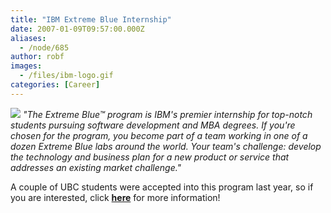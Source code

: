 ```yaml
---
title: "IBM Extreme Blue Internship"
date: 2007-01-09T09:57:00.000Z
aliases:
  - /node/685
author: robf
images:
  - /files/ibm-logo.gif
categories: [Career]
---
```


![](/files/ibm-logo.gif)
_"The Extreme Blue™ program is IBM's premier internship for top-notch students
pursuing software development and MBA degrees. If you're chosen for the program,
you become part of a team working in one of a dozen Extreme Blue labs around the
world. Your team's challenge: develop the technology and business plan for a new
product or service that addresses an existing market challenge."_

A couple of UBC students were accepted into this program last year, so if you are interested, click [**here**](http://www-913.ibm.com/employment/us/extremeblue/index.html)
for more information!
